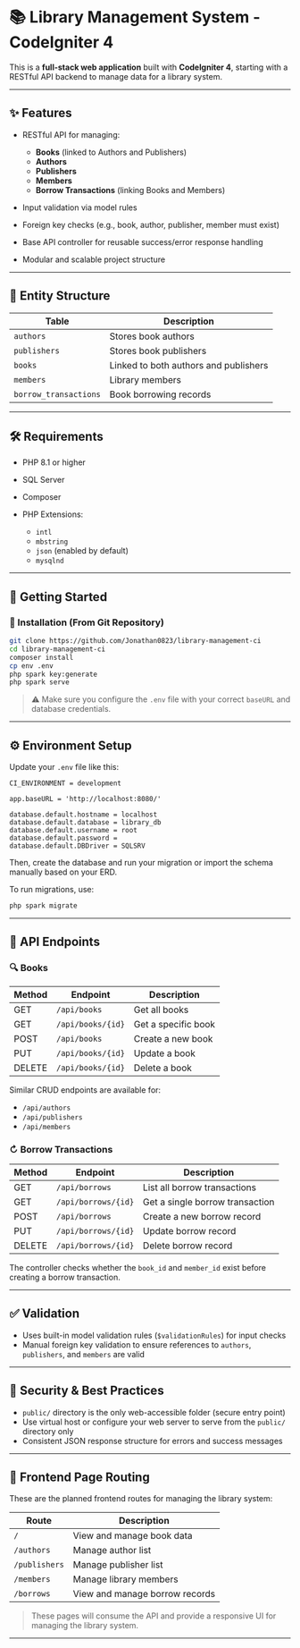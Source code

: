 # 📚 Library Management System - CodeIgniter 4

This is a **full-stack web application** built with **CodeIgniter 4**, starting with a RESTful API backend to manage data for a library system.

---

## ✨ Features

- RESTful API for managing:

  - **Books** (linked to Authors and Publishers)
  - **Authors**
  - **Publishers**
  - **Members**
  - **Borrow Transactions** (linking Books and Members)

- Input validation via model rules

- Foreign key checks (e.g., book, author, publisher, member must exist)

- Base API controller for reusable success/error response handling

- Modular and scalable project structure

---

## 🧱 Entity Structure

| Table                 | Description                           |
| --------------------- | ------------------------------------- |
| `authors`             | Stores book authors                   |
| `publishers`          | Stores book publishers                |
| `books`               | Linked to both authors and publishers |
| `members`             | Library members                       |
| `borrow_transactions` | Book borrowing records                |

---

## 🛠️ Requirements

- PHP 8.1 or higher
- SQL Server
- Composer
- PHP Extensions:

  - `intl`
  - `mbstring`
  - `json` (enabled by default)
  - `mysqlnd`

---

## 🚀 Getting Started

### 🔧 Installation (From Git Repository)

```bash
git clone https://github.com/Jonathan0823/library-management-ci
cd library-management-ci
composer install
cp env .env
php spark key:generate
php spark serve
```

> ⚠️ Make sure you configure the `.env` file with your correct `baseURL` and database credentials.

---

## ⚙️ Environment Setup

Update your `.env` file like this:

```
CI_ENVIRONMENT = development

app.baseURL = 'http://localhost:8080/'

database.default.hostname = localhost
database.default.database = library_db
database.default.username = root
database.default.password =
database.default.DBDriver = SQLSRV
```

Then, create the database and run your migration or import the schema manually based on your ERD.

To run migrations, use:

```bash
php spark migrate
```

---

## 📱 API Endpoints

### 🔍 Books

| Method | Endpoint          | Description         |
| ------ | ----------------- | ------------------- |
| GET    | `/api/books`      | Get all books       |
| GET    | `/api/books/{id}` | Get a specific book |
| POST   | `/api/books`      | Create a new book   |
| PUT    | `/api/books/{id}` | Update a book       |
| DELETE | `/api/books/{id}` | Delete a book       |

Similar CRUD endpoints are available for:

- `/api/authors`
- `/api/publishers`
- `/api/members`

### ↻ Borrow Transactions

| Method | Endpoint            | Description                     |
| ------ | ------------------- | ------------------------------- |
| GET    | `/api/borrows`      | List all borrow transactions    |
| GET    | `/api/borrows/{id}` | Get a single borrow transaction |
| POST   | `/api/borrows`      | Create a new borrow record      |
| PUT    | `/api/borrows/{id}` | Update borrow record            |
| DELETE | `/api/borrows/{id}` | Delete borrow record            |

The controller checks whether the `book_id` and `member_id` exist before creating a borrow transaction.

---

## ✅ Validation

- Uses built-in model validation rules (`$validationRules`) for input checks
- Manual foreign key validation to ensure references to `authors`, `publishers`, and `members` are valid

---

## 🔐 Security & Best Practices

- `public/` directory is the only web-accessible folder (secure entry point)
- Use virtual host or configure your web server to serve from the `public/` directory only
- Consistent JSON response structure for errors and success messages

---

## 🚪 Frontend Page Routing

These are the planned frontend routes for managing the library system:

| Route         | Description                    |
| ------------- | ------------------------------ |
| `/`           | View and manage book data      |
| `/authors`    | Manage author list             |
| `/publishers` | Manage publisher list          |
| `/members`    | Manage library members         |
| `/borrows`    | View and manage borrow records |

> These pages will consume the API and provide a responsive UI for managing the library system.

---
